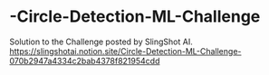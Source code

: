 # -Circle-Detection-ML-Challenge
Solution to the Challenge posted by SlingShot AI. https://slingshotai.notion.site/Circle-Detection-ML-Challenge-070b2947a4334c2bab4378f821954cdd
